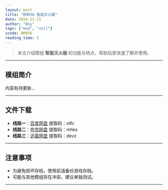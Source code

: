 ```yaml
---
layout: post
title: "BM056 智能灭火器"
date: 2024-11-21
author: "Bny"
tags: ["mod", "util"]
scode: BM056
reading_time: 5
---
```


> 本文介绍模组 **智能灭火器** 的功能与特点，帮助玩家快速了解并使用。

---

## 模组简介

内容有待更新...

---


## 文件下载
- **线路一**：[百度网盘](https://pan.baidu.com/s/1BAlnYTEenO_75VDn_l3t4w?pwd=otfc)  提取码：otfc  
- **线路二**：[夸克网盘](https://pan.quark.cn/s/43771f1d8c39?pwd=mhks)  提取码：mhks  
- **线路三**：[迅雷网盘](https://pan.xunlei.com/s/VOCCbb-u1cNxT-ot__-kdMxYA1?pwd=devz)  提取码：devz  

---

## 注意事项
- 为避免损坏存档，使用前请备份游戏存档。
- 可能与其他模组存在冲突，建议单独测试。

---

